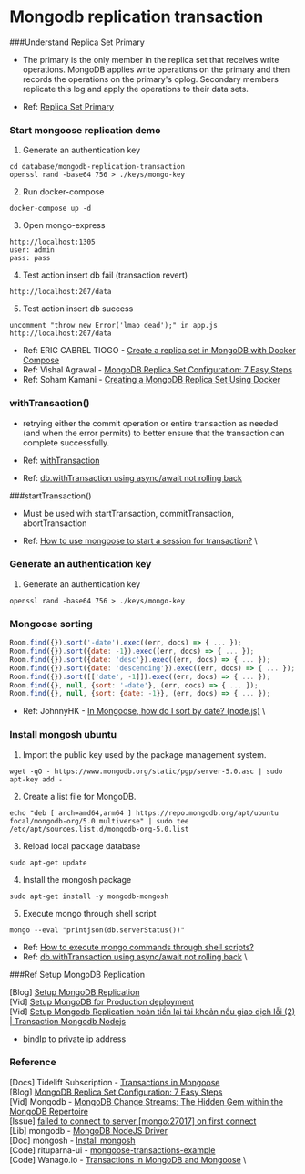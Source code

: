 # Mongodb replication transaction

###Understand Replica Set Primary

- The primary is the only member in the replica set that receives write 
  operations. MongoDB applies write operations on the primary and then 
  records the operations on the primary's oplog. Secondary members replicate
  this log and apply the operations to their data sets.

- Ref: [Replica Set Primary](https://www.mongodb.com/docs/manual/core/replica-set-primary/)

### Start mongoose replication demo
1. Generate an authentication key
```shell
cd database/mongodb-replication-transaction
openssl rand -base64 756 > ./keys/mongo-key
```

2. Run docker-compose

```shell
docker-compose up -d
```

3. Open mongo-express

```shell
http://localhost:1305
user: admin
pass: pass
```

4. Test action insert db fail (transaction revert)

```shell
http://localhost:207/data
```

5. Test action insert db success

```shell
uncomment "throw new Error('lmao dead');" in app.js
http://localhost:207/data
```

- Ref: ERIC CABREL TIOGO - [Create a replica set in MongoDB with Docker Compose](https://blog.tericcabrel.com/mongodb-replica-set-docker-compose/)
- Ref: Vishal Agrawal - [MongoDB Replica Set Configuration: 7 Easy Steps](https://hevodata.com/learn/mongodb-replica-set-config/)
- Ref: Soham Kamani - [Creating a MongoDB Replica Set Using Docker](https://www.sohamkamani.com/docker/mongo-replica-set/)

### withTransaction()

- retrying either the commit operation
  or entire transaction as needed (and when the error permits) to better ensure that
  the transaction can complete successfully.
  
- Ref: [withTransaction](https://mongodb.github.io/node-mongodb-native/3.2/api/ClientSession.html#withTransaction)
- Ref: [db.withTransaction using async/await not rolling back](https://github.com/dmfay/massive-js/issues/617)

###startTransaction()

- Must be used with startTransaction, commitTransaction, abortTransaction

- Ref: [How to use mongoose to start a session for transaction?](https://stackoverflow.com/questions/67879357/nestjs-how-to-use-mongoose-to-start-a-session-for-transaction) \

### Generate an authentication key
1. Generate an authentication key
```shell
openssl rand -base64 756 > ./keys/mongo-key
```

### Mongoose sorting

```javascript
Room.find({}).sort('-date').exec((err, docs) => { ... });
Room.find({}).sort({date: -1}).exec((err, docs) => { ... });
Room.find({}).sort({date: 'desc'}).exec((err, docs) => { ... });
Room.find({}).sort({date: 'descending'}).exec((err, docs) => { ... });
Room.find({}).sort([['date', -1]]).exec((err, docs) => { ... });
Room.find({}, null, {sort: '-date'}, (err, docs) => { ... });
Room.find({}, null, {sort: {date: -1}}, (err, docs) => { ... });
```

- Ref: JohnnyHK - [In Mongoose, how do I sort by date? (node.js)](https://stackoverflow.com/questions/5825520/in-mongoose-how-do-i-sort-by-date-node-js) \

### Install mongosh ubuntu

1. Import the public key used by the package management system.

```shell
wget -qO - https://www.mongodb.org/static/pgp/server-5.0.asc | sudo apt-key add -
```

2. Create a list file for MongoDB.

```shell
echo "deb [ arch=amd64,arm64 ] https://repo.mongodb.org/apt/ubuntu focal/mongodb-org/5.0 multiverse" | sudo tee /etc/apt/sources.list.d/mongodb-org-5.0.list
```

3. Reload local package database

```shell
sudo apt-get update
```

4. Install the mongosh package

```shell
sudo apt-get install -y mongodb-mongosh
```
5. Execute mongo through shell script

```shell
mongo --eval "printjson(db.serverStatus())"
```
- Ref: [How to execute mongo commands through shell scripts?](https://stackoverflow.com/questions/4837673/how-to-execute-mongo-commands-through-shell-scripts)
- Ref: [db.withTransaction using async/await not rolling back](https://github.com/dmfay/massive-js/issues/617) \

###Ref Setup MongoDB Replication

[Blog] [Setup MongoDB Replication](https://medium.com/nonstopio/setup-mongodb-replication-da22d07e526) \
[Vid] [Setup MongoDB for Production deployment](https://www.youtube.com/watch?v=gChzfhVGqp8) \
[Vid] [Setup Mongodb Replication hoàn tiền lại tài khoản nếu giao dịch lỗi (2) | Transaction Mongodb Nodejs](https://www.youtube.com/watch?v=fQPB5TPqcGM&t=616s&ab_channel=TipsJavascript)
- bindIp to private ip address
### Reference

[Docs] Tidelift Subscription - [Transactions in Mongoose](https://mongoosejs.com/docs/transactions.html) \
[Blog] [MongoDB Replica Set Configuration: 7 Easy Steps](https://hevodata.com/learn/mongodb-replica-set-config/) \
[Vid] Mongodb - [MongoDB Change Streams: The Hidden Gem within the MongoDB Repertoire](https://www.youtube.com/watch?v=hPMLuHH4ZAc&ab_channel=MongoDB) \
[Issue] [failed to connect to server [mongo:27017] on first connect](https://github.com/mongo-express/mongo-express-docker/issues/35) \
[Lib] mongodb - [MongoDB NodeJS Driver](https://www.npmjs.com/package/mongodb) \
[Doc] mongosh - [Install mongosh](https://www.mongodb.com/docs/mongodb-shell/install/) \
[Code] rituparna-ui - [mongoose-transactions-example](https://github.com/rituparna-ui/mongoose-transactions-example/blob/master/index.js) \
[Code] Wanago.io - [Transactions in MongoDB and Mongoose](https://wanago.io/2021/09/06/api-nestjs-transactions-mongodb-mongoose/) \
